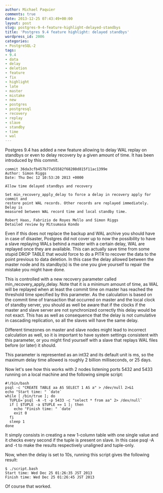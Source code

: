 ```yaml
---
author: Michael Paquier
comments: true
date: 2013-12-25 07:43:49+00:00
layout: post
slug: postgres-9-4-feature-highlight-delayed-standbys
title: 'Postgres 9.4 feature highlight: delayed standbys'
wordpress_id: 2006
categories:
- PostgreSQL-2
tags:
- 9.4
- data
- delay
- deletion
- feature
- fix
- highlight
- late
- master
- mistake
- new
- postgres
- postgresql
- recovery
- replay
- slave
- standby
- time
- wal
---
```

Postgres 9.4 has added a new feature allowing to delay WAL replay on standbys or even to delay recovery by a given amount of time. It has been introduced by this commit.

    commit 36da3cfb457b77a55582f68208d815f11ac1399e
    Author: Simon Riggs
    Date: Thu Dec 12 10:53:20 2013 +0000
 
    Allow time delayed standbys and recovery
 
    Set min_recovery_apply_delay to force a delay in recovery apply for commit and
    restore point WAL records. Other records are replayed immediately. Delay is
    measured between WAL record time and local standby time.
     
    Robert Haas, Fabrizio de Royes Mello and Simon Riggs
    Detailed review by Mitsumasa Kondo

Even if this does not replace the backup and WAL archive you should have in case of disaster, Postgres did not cover up to now the possibility to have a slave replaying WALs behind a master with a certain delay, WAL are replayed once they are available. This can actually save time from some stupid DROP TABLE that would force to do a PITR to recover the data to the point previous to data deletion. In this case the delay allowed between the master node and its standby(s) is the one you give yourself to repair the mistake you might have done.

This is controlled with a new recovery parameter called min\_recovery\_apply\_delay. Note that it is a minimum amount of time, as WAL will be replayed when at least the commit time on master has reached the threshold time specified by this parameter. As the calculation is based on the commit time of transaction that occurred on master and the local clock of standby server, you should as well be aware that if the clocks if the master and slave server are not synchronized correctly this delay would be not exact. This has as well as consequence that the delay is not cumulative in cascading replication, so all the slaves will have the same delay.

Different timezones on master and slave nodes might lead to incorrect calculation as well, so it is important to have system settings consistent with this parameter, or you might find yourself with a slave that replays WAL files before (or later) it should.

This parameter is represented as an int32 and its default unit is ms, so the maximum delay time allowed is roughly 2 billion milliseconds, or 25 days.

Now let's see how this works with 2 nodes listening ports 5432 and 5433 running on a local machine and the following simple script:

    #!/bin/bash
    psql -c "CREATE TABLE aa AS SELECT 1 AS a" > /dev/null 2>&1
    echo "Start time: " `date`
    while [ /bin/true ]; do
      TUPLE=`psql -A -t -p 5433 -c "select * from aa" 2> /dev/null`
      if [ $TUPLE -a $TUPLE == 1 ]; then
        echo "Finish time: " `date`
        exit 0
      fi
      sleep 1
    done

It simply consists in creating a new 1-column table with one single value and it checks every second if the tuple is present on slave. In this case psql -A and -t to make the results respectively unaligned and tuple-only.

Now, when the delay is set to 10s, running this script gives the following result:

    $ ./script.bash
    Start time: Wed Dec 25 01:26:35 JST 2013
    Finish time: Wed Dec 25 01:26:45 JST 2013

Of course that worked.
